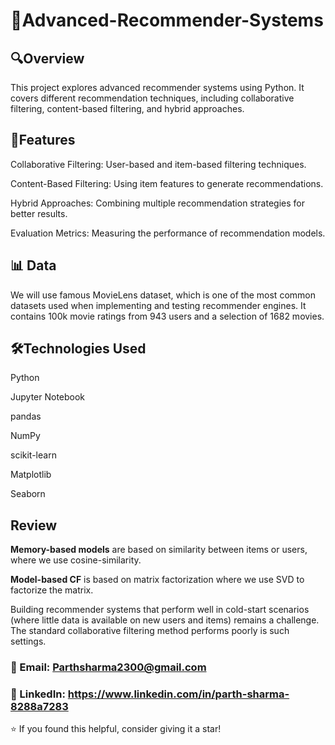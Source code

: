 # 📌Advanced-Recommender-Systems
## 🔍Overview
This project explores advanced recommender systems using Python. It covers different recommendation techniques, including collaborative filtering, content-based filtering, and hybrid approaches.

## 🎯Features

Collaborative Filtering: User-based and item-based filtering techniques.

Content-Based Filtering: Using item features to generate recommendations.

Hybrid Approaches: Combining multiple recommendation strategies for better results.

Evaluation Metrics: Measuring the performance of recommendation models.

## 📊 Data
We will use famous MovieLens dataset, which is one of the most common datasets used when implementing and testing recommender engines. It contains 100k movie ratings from 943 users and a selection of 1682 movies.


## 🛠️Technologies Used

Python

Jupyter Notebook

pandas

NumPy

scikit-learn

Matplotlib

Seaborn

## Review

**Memory-based models** are based on similarity between items or users, where we use cosine-similarity.

**Model-based CF** is based on matrix factorization where we use SVD to factorize the matrix.

Building recommender systems that perform well in cold-start scenarios (where little data is available on new users and items) remains a challenge. The standard collaborative filtering method performs poorly is such settings. 

### 📧 Email: Parthsharma2300@gmail.com
### 🔗 LinkedIn: https://www.linkedin.com/in/parth-sharma-8288a7283
⭐ If you found this helpful, consider giving it a star!

